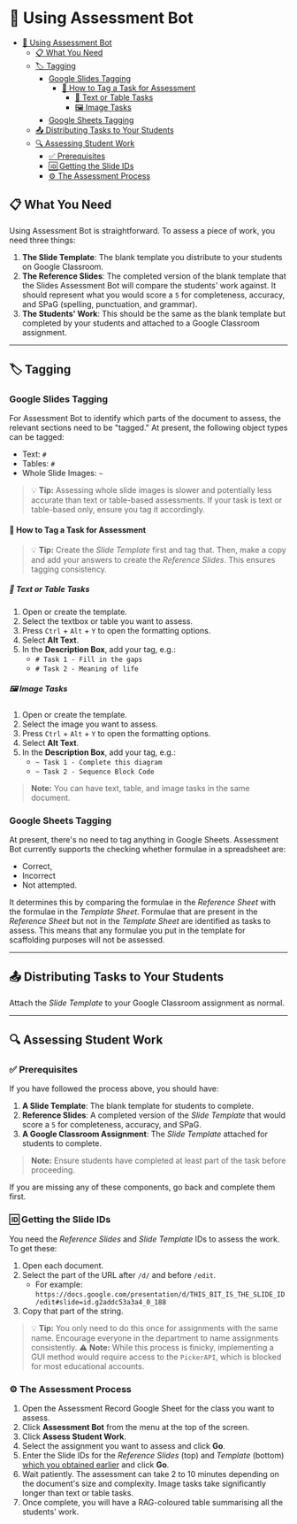 # 📝 Using Assessment Bot

- [📝 Using Assessment Bot](#-using-assessment-bot)
  - [📋 What You Need](#-what-you-need)
  - [🏷️ Tagging](#️-tagging)
    - [Google Slides Tagging](#google-slides-tagging)
      - [🔖 How to Tag a Task for Assessment](#-how-to-tag-a-task-for-assessment)
        - [📝 Text or Table Tasks](#-text-or-table-tasks)
        - [🖼️ Image Tasks](#️-image-tasks)
    - [Google Sheets Tagging](#google-sheets-tagging)
  - [📤 Distributing Tasks to Your Students](#-distributing-tasks-to-your-students)
  - [🔍 Assessing Student Work](#-assessing-student-work)
    - [✅ Prerequisites](#-prerequisites)
    - [🆔 Getting the Slide IDs](#-getting-the-slide-ids)
    - [⚙️ The Assessment Process](#️-the-assessment-process)

## 📋 What You Need

Using Assessment Bot is straightforward. To assess a piece of work, you need three things:

1. **The Slide Template**: The blank template you distribute to your students on Google Classroom.
2. **The Reference Slides**: The completed version of the blank template that the Slides Assessment Bot will compare the students' work against. It should represent what you would score a `5` for completeness, accuracy, and SPaG (spelling, punctuation, and grammar).
3. **The Students' Work**: This should be the same as the blank template but completed by your students and attached to a Google Classroom assignment.

---

## 🏷️ Tagging

### Google Slides Tagging

For Assessment Bot to identify which parts of the document to assess, the relevant sections need to be "tagged." At present, the following object types can be tagged:

- Text: `#`
- Tables: `#`
- Whole Slide Images: `~`

> 💡 **Tip:** Assessing whole slide images is slower and potentially less accurate than text or table-based assessments. If your task is text or table-based only, ensure you tag it accordingly.

#### 🔖 How to Tag a Task for Assessment

> 💡 **Tip:** Create the *Slide Template* first and tag that. Then, make a copy and add your answers to create the *Reference Slides*. This ensures tagging consistency.

##### 📝 Text or Table Tasks

1. Open or create the template.
2. Select the textbox or table you want to assess.
3. Press `Ctrl` + `Alt` + `Y` to open the formatting options.
4. Select **Alt Text**.
5. In the **Description Box**, add your tag, e.g.:
   - `# Task 1 - Fill in the gaps`
   - `# Task 2 - Meaning of life`

##### 🖼️ Image Tasks

1. Open or create the template.
2. Select the image you want to assess.
3. Press `Ctrl` + `Alt` + `Y` to open the formatting options.
4. Select **Alt Text**.
5. In the **Description Box**, add your tag, e.g.:
   - `~ Task 1 - Complete this diagram`
   - `~ Task 2 - Sequence Block Code`

> **Note:** You can have text, table, and image tasks in the same document.

### Google Sheets Tagging

At present, there's no need to tag anything in Google Sheets. Assessment Bot currently supports the checking whether formulae in a spreadsheet are:

- Correct,
- Incorrect
- Not attempted.
  
It determines this by comparing the formulae in the *Reference Sheet* with the formulae in the *Template Sheet*. Formulae that are present in the *Reference Sheet* but not in the *Template Sheet* are identified as tasks to assess. This means that any formulae you put in the template for scaffolding purposes will not be assessed.

---

## 📤 Distributing Tasks to Your Students

Attach the *Slide Template* to your Google Classroom assignment as normal.

---

## 🔍 Assessing Student Work

### ✅ Prerequisites

If you have followed the process above, you should have:

1. **A Slide Template**: The blank template for students to complete.
2. **Reference Slides**: A completed version of the *Slide Template* that would score a `5` for completeness, accuracy, and SPaG.
3. **A Google Classroom Assignment**: The *Slide Template* attached for students to complete.

> **Note:** Ensure students have completed at least part of the task before proceeding.

If you are missing any of these components, go back and complete them first.

### 🆔 Getting the Slide IDs

You need the *Reference Slides* and *Slide Template* IDs to assess the work. To get these:

1. Open each document.
2. Select the part of the URL after `/d/` and before `/edit`.
   - For example: `https://docs.google.com/presentation/d/THIS_BIT_IS_THE_SLIDE_ID/edit#slide=id.g2addc53a3a4_0_188`
3. Copy that part of the string.

> 💡 **Tip:** You only need to do this once for assignments with the same name. Encourage everyone in the department to name assignments consistently.
> ⚠️ **Note:** While this process is finicky, implementing a GUI method would require access to the `PickerAPI`, which is blocked for most educational accounts.

### ⚙️ The Assessment Process

1. Open the Assessment Record Google Sheet for the class you want to assess.
2. Click **Assessment Bot** from the menu at the top of the screen.
3. Click **Assess Student Work**.
4. Select the assignment you want to assess and click **Go**.
5. Enter the Slide IDs for the *Reference Slides* (top) and *Template* (bottom) [which you obtained earlier](#-getting-the-slide-ids) and click **Go**.
6. Wait patiently. The assessment can take 2 to 10 minutes depending on the document's size and complexity. Image tasks take significantly longer than text or table tasks.
7. Once complete, you will have a RAG-coloured table summarising all the students' work.
